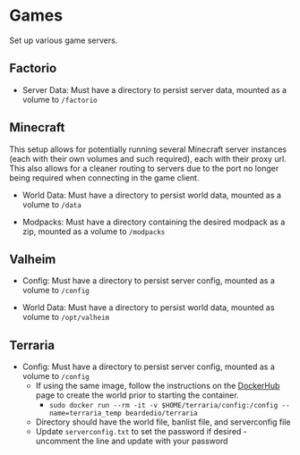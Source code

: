 # Games

Set up various game servers.

## Factorio

- Server Data: Must have a directory to persist server data, mounted as a volume to `/factorio`

## Minecraft

This setup allows for potentially running several Minecraft server instances (each with their own volumes and such required), each with their proxy url. This also allows for a cleaner routing to servers due to the port no longer being required when connecting in the game client.

- World Data: Must have a directory to persist world data, mounted as a volume to `/data`

- Modpacks: Must have a directory containing the desired modpack as a zip, mounted as a volume to `/modpacks`

## Valheim

- Config: Must have a directory to persist server config, mounted as a volume to `/config`

- World Data: Must have a directory to persist world data, mounted as volume to `/opt/valheim`

## Terraria

- Config: Must have a directory to persist server config, mounted as a volume to `/config`
  - If using the same image, follow the instructions on the [DockerHub](https://hub.docker.com/r/beardedio/terraria) page to create the world prior to starting the container.
    - `sudo docker run --rm -it -v $HOME/terraria/config:/config --name=terraria_temp beardedio/terraria`
  - Directory should have the world file, banlist file, and serverconfig file
  - Update `serverconfig.txt` to set the password if desired - uncomment the line and update with your password
